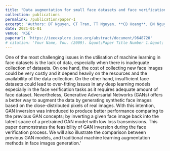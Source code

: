 ```yaml
---
title: "Data augmentation for small face datasets and face verification by generative adversarial networks inversion"
collection: publications
permalink: /publication/paper-1
excerpt: 'Authors: DT Nguyen, CT Tran, TT Nguyen, **CB Hoang**, BN Nguyen, PI Cheong.'
date: 2021-01-01
venue: 'KSE'
paperurl: 'https://ieeexplore.ieee.org/abstract/document/9648720'
# citation: 'Your Name, You. (2009). &quot;Paper Title Number 1.&quot; <i>Journal 1</i>. 1(1).'
---
```


One of the most challenging issues in the utilisation of machine learning in face datasets is the lack of data, especially when there is inadequate collection of datasets. On one hand, the cost of collecting new face images could be very costly and it depend heavily on the resources and the availability of the data collection. On the other hand, insufficient face datasets could lead to over-fitting issues in any deep learning models especially in the face verification tasks as it requires adequate amount of face dataset. Nevertheless, Generative Adversarial Networks (GANs) offers a better way to augment the data by generating synthetic face images based on the close-distributed pixels of real images. With this intention, GAN inversion was introduced to produce better performance comparing to the previous GAN concepts; by inverting a given face image back into the latent space of a pretrained GAN model with low loss transmissions. This paper demonstrates the feasibility of GAN inversion during the face verification process. We will also illustrate the comparison between previous GAN models, and traditional machine learning augmentation methods in face images generation.'